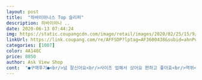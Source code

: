 ```yaml
---
layout: post 
title:  "하바이아나스 Top 슬리퍼" 
description: 하바이아나 ..
date: 2020-06-13 07:44:24 
img: https://static.coupangcdn.com/image/retail/images/2020/02/25/15/9/85326242-7897-4f10-b5e5-3cbc472c17d4.jpg 
linkUrl: https://link.coupang.com/re/AFFSDP?lptag=AF3600438&subid=ahnPublicAsk&pageKey=1515946714&itemId=2601776330&vendorItemId=70300160243&traceid=V0-113-c9b89dcdfd9cfc5b 
categories: [1007] 
color: 4A148C 
price: 8850 
author: Ask View Shop 
cont:  "●구매후기●<br/>넘 잘신어요<br/>사이즈 업해서 샀어요 편하고 좋아효<br/>역쒸<br/>쪼리중의 명품이지요<br/>" 
---
```

